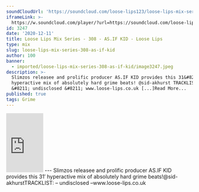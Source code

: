 ```yaml
---
soundCloudUrl: 'https://soundcloud.com/loose-lips123/loose-lips-mix-series-308-asif-kid'
iframeLink: >-
  https://w.soundcloud.com/player/?url=https://soundcloud.com/loose-lips123/loose-lips-mix-series-308-asif-kid&color=00aabb&auto_play=false&hide_related=false&show_comments=true&show_user=true&show_reposts=false
id: 3247
date: '2020-12-11'
title: Loose Lips Mix Series - 308 - AS.IF KID - Loose Lips
type: mix
slug: loose-lips-mix-series-308-as-if-kid
author: 100
banner:
  - imported/loose-lips-mix-series-308-as-if-kid/image3247.jpeg
description: >-
  Slimzos releasee and prolific producer AS.IF KID provides this 31&#8242;
  hyperactive mix of absolutely hard grime beats! @sid-akhurst TRACKLIST:
  &#8211; undisclosed &#8211; www.loose-lips.co.uk [...]Read More...
published: true
tags: Grime
---
```

<iframe id="sc-widget" title="title" width="100" height="160" scrolling="no" frameborder="yes" allow="autoplay" src="https://w.soundcloud.com/player/?url=https://soundcloud.com/loose-lips123/loose-lips-mix-series-308-asif-kid&amp;color=00aabb&amp;auto_play=false&amp;hide_related=false&amp;show_comments=true&amp;show_user=true&amp;show_reposts=false"></iframe>
---
Slimzos releasee and prolific producer AS.IF KID provides this 31′ hyperactive mix of absolutely hard grime beats!@sid-akhurstTRACKLIST:  
– undisclosed –www.loose-lips.co.uk
